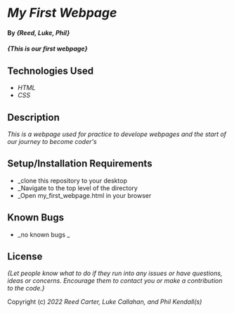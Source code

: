 # _My First Webpage_

#### By _**{Reed, Luke, Phil}**_

#### _{This is our first webpage}_

## Technologies Used

* _HTML_
* _CSS_

## Description

_This is a webpage used for practice to develope webpages and the start of our journey to become coder's_

## Setup/Installation Requirements

* _clone this repository to your desktop
* _Navigate to the top level of the directory
* _Open my_first_webpage.html in your browser 

## Known Bugs

* _no known bugs _

## License

_{Let people know what to do if they run into any issues or have questions, ideas or concerns.  Encourage them to contact you or make a contribution to the code.}_

Copyright (c) _2022_ _Reed Carter, Luke Callahan, and Phil Kendall(s)_